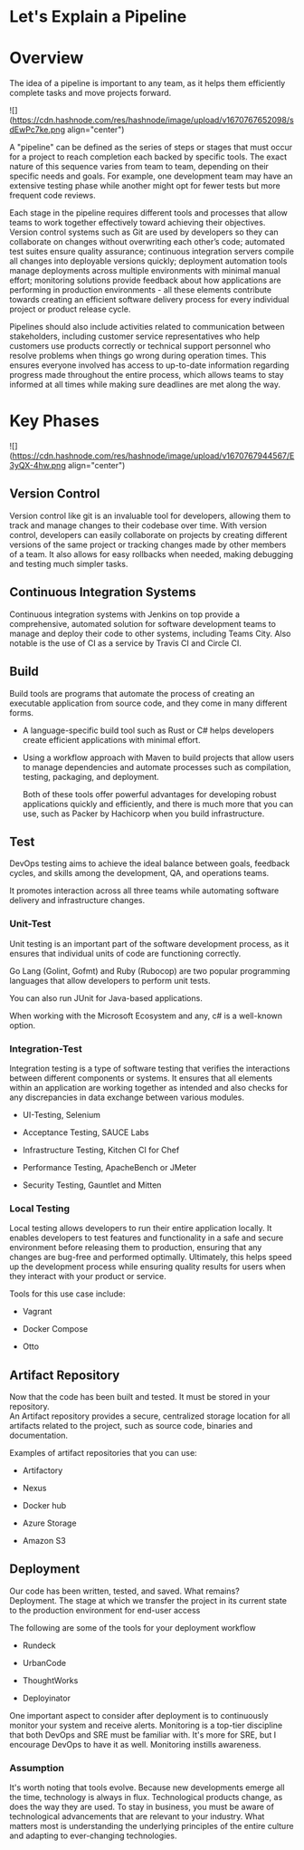 # Let's Explain a Pipeline

# Overview

The idea of a pipeline is important to any team, as it helps them efficiently complete tasks and move projects forward.

![](https://cdn.hashnode.com/res/hashnode/image/upload/v1670767652098/sdEwPc7ke.png align="center")

A "pipeline" can be defined as the series of steps or stages that must occur for a project to reach completion each backed by specific tools. The exact nature of this sequence varies from team to team, depending on their specific needs and goals. For example, one development team may have an extensive testing phase while another might opt for fewer tests but more frequent code reviews.

Each stage in the pipeline requires different tools and processes that allow teams to work together effectively toward achieving their objectives. Version control systems such as Git are used by developers so they can collaborate on changes without overwriting each other’s code; automated test suites ensure quality assurance; continuous integration servers compile all changes into deployable versions quickly; deployment automation tools manage deployments across multiple environments with minimal manual effort; monitoring solutions provide feedback about how applications are performing in production environments - all these elements contribute towards creating an efficient software delivery process for every individual project or product release cycle.

Pipelines should also include activities related to communication between stakeholders, including customer service representatives who help customers use products correctly or technical support personnel who resolve problems when things go wrong during operation times. This ensures everyone involved has access to up-to-date information regarding progress made throughout the entire process, which allows teams to stay informed at all times while making sure deadlines are met along the way.

# Key Phases

![](https://cdn.hashnode.com/res/hashnode/image/upload/v1670767944567/E3yQX-4hw.png align="center")

## Version Control

Version control like git is an invaluable tool for developers, allowing them to track and manage changes to their codebase over time. With version control, developers can easily collaborate on projects by creating different versions of the same project or tracking changes made by other members of a team. It also allows for easy rollbacks when needed, making debugging and testing much simpler tasks.

## Continuous Integration Systems

Continuous integration systems with Jenkins on top provide a comprehensive, automated solution for software development teams to manage and deploy their code to other systems, including Teams City. Also notable is the use of CI as a service by Travis CI and Circle CI.

## Build

Build tools are programs that automate the process of creating an executable application from source code, and they come in many different forms.

*   A language-specific build tool such as Rust or C# helps developers create efficient applications with minimal effort.
    
*   Using a workflow approach with Maven to build projects that allow users to manage dependencies and automate processes such as compilation, testing, packaging, and deployment.
    
    Both of these tools offer powerful advantages for developing robust applications quickly and efficiently, and there is much more that you can use, such as Packer by Hachicorp when you build infrastructure.
    

## Test

DevOps testing aims to achieve the ideal balance between goals, feedback cycles, and skills among the development, QA, and operations teams.

It promotes interaction across all three teams while automating software delivery and infrastructure changes.

### Unit-Test

Unit testing is an important part of the software development process, as it ensures that individual units of code are functioning correctly.

Go Lang (Golint, Gofmt) and Ruby (Rubocop) are two popular programming languages that allow developers to perform unit tests.

You can also run JUnit for Java-based applications.

When working with the Microsoft Ecosystem and any, c# is a well-known option.

### Integration-Test

Integration testing is a type of software testing that verifies the interactions between different components or systems. It ensures that all elements within an application are working together as intended and also checks for any discrepancies in data exchange between various modules.

*   UI-Testing, Selenium
    
*   Acceptance Testing, SAUCE Labs
    
*   Infrastructure Testing, Kitchen CI for Chef
    
*   Performance Testing, ApacheBench or JMeter
    
*   Security Testing, Gauntlet and Mitten
    

### Local Testing

Local testing allows developers to run their entire application locally. It enables developers to test features and functionality in a safe and secure environment before releasing them to production, ensuring that any changes are bug-free and performed optimally. Ultimately, this helps speed up the development process while ensuring quality results for users when they interact with your product or service.

Tools for this use case include:

*   Vagrant
    
*   Docker Compose
    
*   Otto
    

## Artifact Repository

Now that the code has been built and tested. It must be stored in your repository.  
An Artifact repository provides a secure, centralized storage location for all artifacts related to the project, such as source code, binaries and documentation.

Examples of artifact repositories that you can use:

*   Artifactory
    
*   Nexus
    
*   Docker hub
    
*   Azure Storage
    
*   Amazon S3
    

## Deployment

Our code has been written, tested, and saved. What remains?  
Deployment. The stage at which we transfer the project in its current state to the production environment for end-user access

The following are some of the tools for your deployment workflow

*   Rundeck
    
*   UrbanCode
    
*   ThoughtWorks
    
*   Deployinator
    

One important aspect to consider after deployment is to continuously monitor your system and receive alerts. Monitoring is a top-tier discipline that both DevOps and SRE must be familiar with. It's more for SRE, but I encourage DevOps to have it as well. Monitoring instills awareness.

### Assumption

It's worth noting that tools evolve. Because new developments emerge all the time, technology is always in flux. Technological products change, as does the way they are used. To stay in business, you must be aware of technological advancements that are relevant to your industry. What matters most is understanding the underlying principles of the entire culture and adapting to ever-changing technologies.